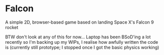 # Falcon
A simple 2D, browser-based game based on landing Space X's Falcon 9 rocket

BTW don't look at any of this for now... Laptop has been BSoD'ing a lot recently so I'm backing up my WIPs, I realise how awfully written the code is (currently still prototype; I stopped once I got the basic physics working)
